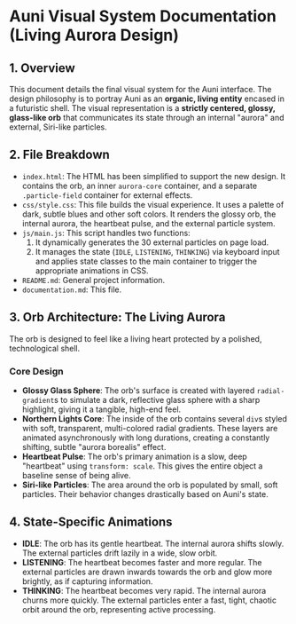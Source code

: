 # Auni Visual System Documentation (Living Aurora Design)

## 1. Overview

This document details the final visual system for the Auni interface. The design philosophy is to portray Auni as an **organic, living entity** encased in a futuristic shell. The visual representation is a **strictly centered, glossy, glass-like orb** that communicates its state through an internal "aurora" and external, Siri-like particles.

## 2. File Breakdown

-   `index.html`: The HTML has been simplified to support the new design. It contains the orb, an inner `aurora-core` container, and a separate `.particle-field` container for external effects.
-   `css/style.css`: This file builds the visual experience. It uses a palette of dark, subtle blues and other soft colors. It renders the glossy orb, the internal aurora, the heartbeat pulse, and the external particle system.
-   `js/main.js`: This script handles two functions:
    1.  It dynamically generates the 30 external particles on page load.
    2.  It manages the state (`IDLE`, `LISTENING`, `THINKING`) via keyboard input and applies state classes to the main container to trigger the appropriate animations in CSS.
-   `README.md`: General project information.
-   `documentation.md`: This file.

## 3. Orb Architecture: The Living Aurora

The orb is designed to feel like a living heart protected by a polished, technological shell.

### Core Design
-   **Glossy Glass Sphere**: The orb's surface is created with layered `radial-gradient`s to simulate a dark, reflective glass sphere with a sharp highlight, giving it a tangible, high-end feel.
-   **Northern Lights Core**: The inside of the orb contains several `div`s styled with soft, transparent, multi-colored radial gradients. These layers are animated asynchronously with long durations, creating a constantly shifting, subtle "aurora borealis" effect.
-   **Heartbeat Pulse**: The orb's primary animation is a slow, deep "heartbeat" using `transform: scale`. This gives the entire object a baseline sense of being alive.
-   **Siri-like Particles**: The area around the orb is populated by small, soft particles. Their behavior changes drastically based on Auni's state.

## 4. State-Specific Animations

-   **IDLE**: The orb has its gentle heartbeat. The internal aurora shifts slowly. The external particles drift lazily in a wide, slow orbit.
-   **LISTENING**: The heartbeat becomes faster and more regular. The external particles are drawn inwards towards the orb and glow more brightly, as if capturing information.
-   **THINKING**: The heartbeat becomes very rapid. The internal aurora churns more quickly. The external particles enter a fast, tight, chaotic orbit around the orb, representing active processing.
